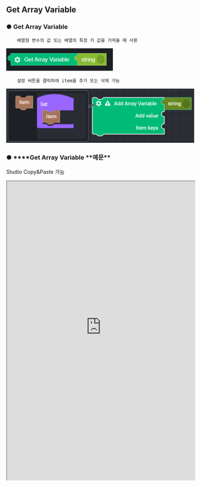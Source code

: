 ## Get Array Variable

### ● Get Array Variable

        배열형 변수의 값 또는 배열의 특정 키 값을 가져올 때 사용

![](../../img/assets/image%20%28217%29.png)

        설정 버튼을 클릭하여 item을 추가 또는 삭제 가능

![](../../img/assets/image%20%2872%29.png)

### ● \***\*Get Array Variable **예문\*\*
<p class='comment'>Studio Copy&Paste 가능</p>
<iframe
    src="https://d1sxhpvag16wqc.cloudfront.net/v3.1.0/arrayList/get_arraylist"
    width="100%"
    height="800px"
    allow=""
    sandbox="allow-scripts allow-same-origin" />
<div class="display-pdf">
    <p><img src="../../img/assets/get_arraylist_example_1.png" alt="" /></p>
    <p><img src="../../img/assets/get_arraylist_example_2.png" alt="" /></p>
</div>

### ● \***\*Get Array Variable **결과\*\*

```text
{
  "tmpArray02": [
    "value01",
    "value02",
    "value03"
  ],
  "tmpArray03": "value02"
}
```
